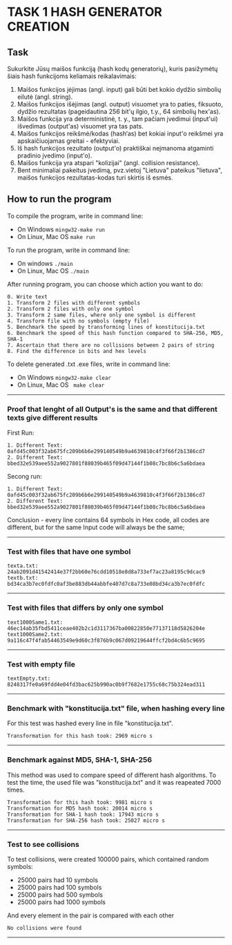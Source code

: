 # TASK 1 HASH GENERATOR CREATION

## Task

Sukurkite Jūsų maišos funkciją (hash kodų generatorių), kuris pasižymėtų šiais hash funkcijoms keliamais reikalavimais:

1. Maišos funkcijos įėjimas (angl. input) gali būti bet kokio dydžio simbolių eilutė (angl. string).
2. Maišos funkcijos išėjimas (angl. output) visuomet yra to paties, fiksuoto, dydžio rezultatas (pageidautina 256 bit'ų ilgio, t.y., 64 simbolių hex'as).
3. Maišos funkcija yra deterministinė, t. y., tam pačiam įvedimui (input'ui) išvedimas (output'as) visuomet yra tas pats.
4. Maišos funkcijos reikšmė/kodas (hash‘as) bet kokiai input'o reikšmei yra apskaičiuojamas greitai - efektyviai.
5. Iš hash funkcijos rezultato (output'o) praktiškai neįmanoma atgaminti pradinio įvedimo (input'o).
6. Maišos funkcija yra atspari "kolizijai" (angl. collision resistance).
7. Bent minimaliai pakeitus įvedimą, pvz.vietoj "Lietuva" pateikus "lietuva", maišos funkcijos rezultatas-kodas turi skirtis iš esmės.

## How to run the program

To compile the program, write in command line:
- On Windows ``` mingw32-make run ```
- On Linux, Mac OS ``` make run ```

To run the program, write in command line:
- On windows ``` ./main ```
- On Linux, Mac OS ``` ./main ```

After running program, you can choose which action you want to do:
```
0. Write text
1. Transform 2 files with different symbols
2. Transform 2 files with only one symbol 
3. Transform 2 same files, where only one symbol is different
4. Transform file with no symbols (empty file)
5. Benchmark the speed by transforming lines of konstitucija.txt
6. Benchmark the speed of this hash function compared to SHA-256, MD5, SHA-1
7. Ascertain that there are no collisions between 2 pairs of string
8. Find the difference in bits and hex levels
```

To delete generated .txt .exe files, write in command line:
- On Windows ``` mingw32-make clear ```
- On Linux, Mac OS ``` make clear```

---

### Proof that lenght of all Output's is the same and that different texts give different results

First Run:
```
1. Different Text: 0afd45c003f32ab675fc209b6b6e299140549b9a4639810c4f3f66f2b1386cd7
2. Different Text: bbed32e539aee552a9027801f88039b465f09d47144f1b08c7bc8b6c5a6bdaea
```

Secong run:
```
1. Different Text: 0afd45c003f32ab675fc209b6b6e299140549b9a4639810c4f3f66f2b1386cd7
2. Different Text: bbed32e539aee552a9027801f88039b465f09d47144f1b08c7bc8b6c5a6bdaea
```
Conclusion - every line contains 64 symbols in Hex code, all codes are different, but for the same Input code will always be the same;

---

### Test with files that have one symbol

```
texta.txt: 24ab2091d41542414e37f2bb60e76cdd10518e8d8a733ef7ac23a8195c9dcac9
textb.txt: bd34ca3b7ec0fdfc0af3be883db44abbfe407d7c8a733e08bd34ca3b7ec0fdfc
```

---

### Test with files that differs by only one symbol

```
text1000Same1.txt: 46ec14ab35fbd5411ceae402b2c1d3117367ba00822850e77137118d5826204e
text1000Same2.txt: 9a116c47f4fab54463549e9d60c3f876b9c067d09219644ffcf2bd4c6b5c9695
```

---

### Test with empty file

```
textEmpty.txt: 8248317fe0a69fdd4e04fd3bac625b990ac0b9f7682e1755c68c75b324ead311
```

---

### Benchmark with "konstitucija.txt" file, when hashing every line

For this test was hashed every line in file "konstitucija.txt".

```
Transformation for this hash took: 2969 micro s
```

---

### Benchmark against MD5, SHA-1, SHA-256 

This method was used to compare speed of different hash algorithms.
To test the time, the used file was "konstitucija.txt" and it was reapeated 7000 times.
```
Transformation for this hash took: 9981 micro s
Transformation for MD5 hash took: 20014 micro s
Transformation for SHA-1 hash took: 17943 micro s
Transformation for SHA-256 hash took: 25027 micro s
```

---

### Test to see collisions

To test collisions, were created 100000 pairs, which contained random symbols:
- 25000 pairs had 10 symbols
- 25000 pairs had 100 symbols
- 25000 pairs had 500 symbols
- 25000 pairs had 1000 symbols

And every element in the pair is compared with each other

```
No collisions were found
```

---

